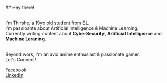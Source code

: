 <br>
## Hey there!

<br>I'm <a href="https://web.facebook.com/thirshe.perera">Thirshe,</a> a 19yo old student from SL. <br>
I'm passioante about Artificial Intelligence & Machine Learning. <br>
Currently writing content about <b>CyberSecurity</b>, <b>Artificial Intelligence</b> and <b>Machine Leraning</b>.<br>

<br>
Beyond work, I'm an avid anime enthusiast & passionate gamer.
<br>
Let's Connect!<br>




 [Facebook](https://web.facebook.com/thirshe.perera)<br>[LinkedIn](https://www.linkedin.com/in/thirshe-perera-109644276/?lipi=urn%3Ali%3Apage%3Aprofile_common_profile_index%3Bd5c976e4-ae37-497b-b3bd-851b508d983c)</font>


